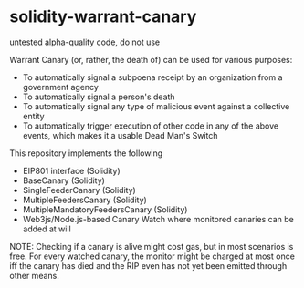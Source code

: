 # solidity-warrant-canary

untested alpha-quality code, do not use

Warrant Canary (or, rather, the death of) can be used for various purposes:
* To automatically signal a subpoena receipt by an organization from a government agency
* To automatically signal a person's death
* To automatically signal any type of malicious event against a collective entity
* To automatically trigger execution of other code in any of the above events, which
  makes it a usable Dead Man's Switch

This repository implements the following
* EIP801 interface (Solidity)
* BaseCanary (Solidity)
* SingleFeederCanary (Solidity)
* MultipleFeedersCanary (Solidity)
* MultipleMandatoryFeedersCanary (Solidity)
* Web3js/Node.js-based Canary Watch where monitored canaries can be added at will


NOTE: Checking if a canary is alive might cost gas, but in most scenarios is free.
      For every watched canary, the monitor might be charged at most once iff the
      canary has died and the RIP even has not yet been emitted through other means.
